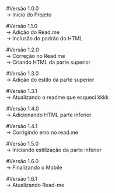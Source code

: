 #Versão 1.0.0 <br>
-> Início do Projeto

#Versão 1.1.0 <br>
-> Adição do Read.me <br>
-> Inclusão do padrão do HTML <br>

#Versão 1.2.0 <br>
-> Correção no Read.me <br>
-> Criando HTML da parte superior

#Versão 1.3.0 <br>
-> Adição do estilo da parte superior

#Versão 1.3.1 <br>
-> Atualizando o readme que esqueci kkkk <br>

#Versão 1.4.0 <br>
-> Adicionando HTML parte inferior <br>

#Versão 1.4.1 <br>
-> Corrigindo erro no read.me <br>

#Versão 1.5.0 <br>
-> Iniciando estilização da parte inferior <br>

#Versão 1.6.0 <br>
-> Finalizando o Mobile <br>

#Versão 1.6.1 <br>
-> Atualizando Read-me <br>